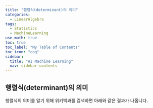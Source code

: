 ```yaml
---
title: "행렬식(determinant)의 의미" 
categories:
  - LinearAlgebra
tags:
  - Statistics
  - MachineLearning
use_math: true
toc: true
toc_label: "My Table of Contents"
toc_icon: "cog"
sidebar:
  title: "AI Machine Learning"
  nav: sidebar-contents
---
```


## 행렬식(determinant)의 의미

행렬식의 의미를 알기 위해 위키백과를 검색하면 아래와 같은 결과가 나옵니다.

